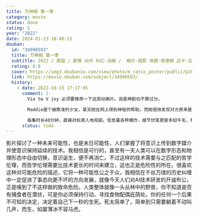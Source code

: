 ```yaml
---
title: 万神殿 第一季
category: movie
status: done
rating: 5
year: "2022"
date: 2024-01-23 18:48:13
douban:
  id: "34990593"
  title: 万神殿 第一季
  subtitle: 2022 / 美国 / 剧情 动作 科幻 动画 /  梅尔·祖耶 埃德·塔德姆 迈卡·古奈尔 朱诺·李 / 凯蒂·张 保罗·达诺
  rating: 8.8
  cover: https://img3.doubanio.com/view/photo/m_ratio_poster/public/p2878569702.jpg
  link: https://movie.douban.com/subject/34990593/
  history:
    - date: 2022-10-15 17:17:05
      comment: |-
        Via tw V joy 必须要推荐一下这部动画片。说是神剧也不算过分。

        Maddie是个被欺凌的少女，某天她在网上得到神秘的帮助，而她很快发现对方原来是新近去世的父亲David。

        每集时长40分钟，直接对标真人电视剧。信息量各种爆炸，细节伏笔更是多如牛毛，稍有不慎就会跟不上节奏。
      status: todo
---
```


影片探讨了一种未来可能性，也是末日可能性，人们掌握了将意识上传到数字媒介并使意识保持延续的技术。我相信是可行的，甚至有一天人类可以在数字形态和物理形态中自由切换，意识诞生，便不再消亡。不过这样的技术需要与之匹配的哲学伦理，而哲学伦理需要比技术更长的时间来建立，这也正是危险性的所在。很喜欢这种对可能危险的描述，它将一种可能性公之于众，我相信在千丝万缕的历史纠缠中一定促进了事态向更不坏的方向发展，就像今天人们对AI技术研发的开诚布公，正是嗅到了不这样做的致命危险。人类整体就像一头丛林中的野兽，你不知道是否有捕食者在潜伏，可是你必须保持行动，寻找食物配偶庇荫处。你的任何一个后果不可知的决定，决定着自己下一秒的生死。死太简单了，简单到只需要躺着不动叫几声，而生，如屡薄冰不容马虎。